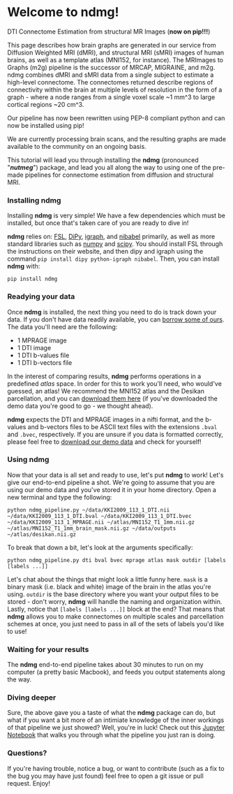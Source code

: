 # Welcome to ndmg!
DTI Connectome Estimation from structural MR Images (**now on pip!!!**) 

This page describes how brain graphs are generated in our service from Diffusion Weighted MRI (dMRI), and structural MRI (sMRI) images of human brains, as well as a template atlas (MNI152, for instance). The MRImages to Graphs (m2g) pipeline is the successor of MRCAP, MIGRAINE, and m2g. ndmg combines dMRI and sMRI data from a single subject to estimate a high-level connectome. The connectomes returned describe regions of connectivity within the brain at multiple levels of resolution in the form of a graph - where a node ranges from a single voxel scale ~1 mm^3 to large cortical regions ~20 cm^3.

Our pipeline has now been rewritten using PEP-8 compliant python and can now be installed using pip!

We are currently processing brain scans, and the resulting graphs are made available to the community on an ongoing basis.

This tutorial will lead you through installing the **ndmg** (pronounced "***nutmeg***") package, and lead you all along the way to using one of the pre-made pipelines for connectome estimation from diffusion and structural MRI.

### Installing ndmg
Installing **ndmg** is very simple! We have a few dependencies which must be installed, but once that's taken care of you are ready to dive in!

**ndmg** relies on: [FSL](), [DiPy](), [igraph](), and [nibabel]() primarily, as well as more standard libraries such as [numpy]() and [scipy](). You should install FSL through the instructions on their website, and then dipy and igraph using the command `pip install dipy python-igraph nibabel`. Then, you can install **ndmg** with:

    pip install ndmg

### Readying your data
Once **ndmg** is installed, the next thing you need to do is track down your data. If you don't have data readily available, you can [borrow some of ours](). The data you'll need are the following:

- 1 MPRAGE image
- 1 DTI image
- 1 DTI b-values file
- 1 DTI b-vectors file

In the interest of comparing results, **ndmg** performs operations in a predefined *atlas* space. In order for this to work you'll need, who would've guessed, an atlas! We recommend the MNI152 atlas and the Desikan parcellation, and you can [download them here]() (if you've downloaded the demo data you're good to go - we thought ahead).

**ndmg** expects the DTI and MPRAGE images in a nifti format, and the b-values and b-vectors files to be ASCII text files with the extensions `.bval` and `.bvec`, respectively. If you are unsure if you data is formatted correctly, please feel free to [download our demo data]() and check for yourself!

### Using ndmg
Now that your data is all set and ready to use, let's put **ndmg** to work! Let's give our end-to-end pipeline a shot. We're going to assume that you are using our demo data and you've stored it in your home directory. Open a new terminal and type the following:

~~~
python ndmg_pipeline.py ~/data/KKI2009_113_1_DTI.nii ~/data/KKI2009_113_1_DTI.bval ~/data/KKI2009_113_1_DTI.bvec ~/data/KKI2009_113_1_MPRAGE.nii ~/atlas/MNI152_T1_1mm.nii.gz ~/atlas/MNI152_T1_1mm_brain_mask.nii.gz ~/data/outputs ~/atlas/desikan.nii.gz
~~~

To break that down a bit, let's look at the arguments specifically:

~~~
python ndmg_pipeline.py dti bval bvec mprage atlas mask outdir [labels [labels ...]]
~~~

Let's chat about the things that might look a little funny here. `mask` is a binary mask (i.e. black and white) image of the brain in the atlas you're using. `outdir` is the base directory where you want your output files to be stored - don't worry, **ndmg** will handle the naming and organization within. Lastly, notice that `[labels [labels ...]]` block at the end? That means that **ndmg** allows you to make connectomes on multiple scales and parcellation schemes at once, you just need to pass in all of the sets of labels you'd like to use!

### Waiting for your results
The **ndmg** end-to-end pipeline takes about 30 minutes to run on my computer (a pretty basic Macbook), and feeds you output statements along the way.

### Diving deeper
Sure, the above gave you a taste of what the **ndmg** package can do, but what if you want a bit more of an intimiate knowledge of the inner workings of that pipeline we just showed? Well, you're in luck! Check out this [Jupyter Notebook]() that walks you through what the pipeline you just ran is doing.

### Questions?
If you're having trouble, notice a bug, or want to contribute (such as a fix to the bug you may have just found) feel free to open a git issue or pull request. Enjoy!